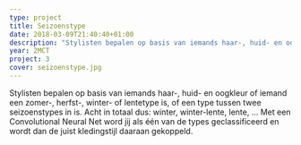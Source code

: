 ```yaml
---
type: project
title: Seizoenstype
date: 2018-03-09T21:40:40+01:00
description: "Stylisten bepalen op basis van iemands haar-, huid- en oogkleur of iemand een zomer-, herfst-, winter- of lentetype is, of een type tussen twee seizoenstypes in is."
year: 2MCT
project: 3
cover: seizoenstype.jpg
---
```


Stylisten bepalen op basis van iemands haar-, huid- en oogkleur of iemand een zomer-, herfst-, winter- of lentetype is, of een type tussen twee seizoenstypes in is. Acht in totaal dus: winter, winter-lente, lente,&nbsp;... Met een Convolutional Neural Net word jij als één van de types geclassificeerd en wordt dan de juist kledingstijl daaraan gekoppeld.
